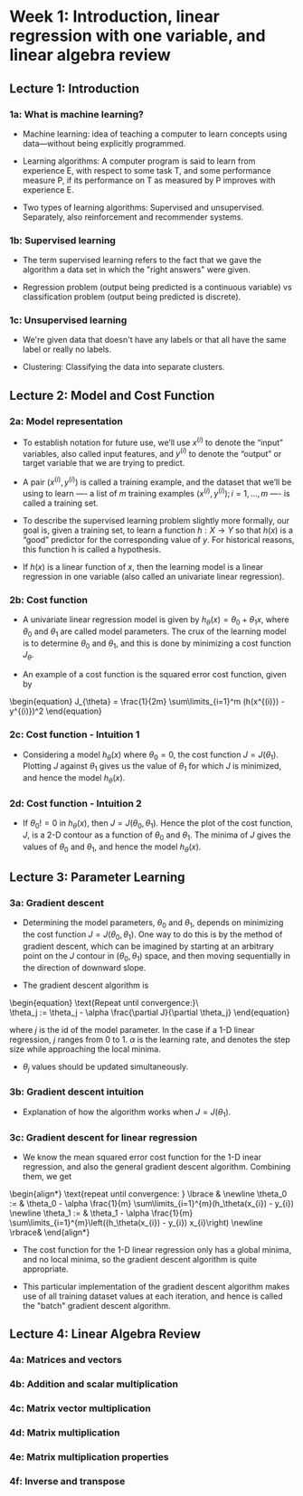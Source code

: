 # Week 1: Introduction, linear regression with one variable, and linear algebra review

## Lecture 1: Introduction

### 1a: What is machine learning?

* Machine learning: idea of teaching a computer to learn concepts using data—without being explicitly programmed.

* Learning algorithms: A computer program is said to learn from experience E, with respect to some task T, and some performance measure P, if its performance on T as measured by P improves with experience E.

* Two types of learning algorithms: Supervised and unsupervised. Separately, also reinforcement and recommender systems.

### 1b: Supervised learning

* The term supervised learning refers to the fact that we gave the algorithm a data set in which the "right answers" were given.

* Regression problem (output being predicted is a continuous variable) vs classification problem (output being predicted is discrete).

### 1c: Unsupervised learning

* We're given data that doesn't have any labels or that all have the same label or really no labels.

* Clustering: Classifying the data into separate clusters.

## Lecture 2: Model and Cost Function

### 2a: Model representation

* To establish notation for future use, we’ll use $x^{(i)}$ to denote the “input” variables, also called input features, and $y^{(i)}$ to denote the “output” or target variable that we are trying to predict.

* A pair $(x^{(i)},y^{(i)})$ is called a training example, and the dataset that we’ll be using to learn —- a list of $m$ training examples $(x^{(i)},y^{(i)});i=1,...,m$ —- is called a training set.

* To describe the supervised learning problem slightly more formally, our goal is, given a training set, to learn a function $h : X \rightarrow Y$ so that $h(x)$ is a “good” predictor for the corresponding value of $y$. For historical reasons, this function h is called a hypothesis.

* If $h(x)$ is a linear function of $x$, then the learning model is a linear regression in one variable (also called an univariate linear regression).

### 2b: Cost function

* A univariate linear regression model is given by $h_{\theta}(x) = \theta_0 + \theta_1 x$, where $\theta_0$ and $\theta_1$ are called model parameters. The crux of the learning model is to determine $\theta_0$ and $\theta_1$, and this is done by minimizing a cost function $J_{\theta}$.

* An example of a cost function is the squared error cost function, given by 

\begin{equation}
J_{\theta} = \frac{1}{2m} \sum\limits_{i=1}^m (h(x^{(i)}) - y^{(i)})^2
\end{equation}

### 2c: Cost function - Intuition 1

* Considering a model $h_{\theta}(x)$ where $\theta_0 = 0$, the cost function $J = J(\theta_1)$. Plotting $J$ against $\theta_1$ gives us the value of $\theta_1$ for which $J$ is minimized, and hence the model $h_{\theta}(x)$.

### 2d: Cost function - Intuition 2

* If $\theta_0 != 0$ in $h_{\theta}(x)$, then $J = J(\theta_0, \theta_1)$. Hence the plot of the cost function, $J$, is a 2-D contour as a function of $\theta_0$ and $\theta_1$. The minima of $J$ gives the values of $\theta_0$ and $\theta_1$, and hence the model $h_{\theta}(x)$.

## Lecture 3: Parameter Learning

### 3a: Gradient descent

* Determining the model parameters, $\theta_0$ and $\theta_1$, depends on minimizing the cost function $J = J(\theta_0, \theta_1)$. One way to do this is by the method of gradient descent, which can be imagined by starting at an arbitrary point on the $J$ contour in $(\theta_0, \theta_1)$ space, and then moving sequentially in the direction of downward slope.

* The gradient descent algorithm is 

\begin{equation}
\text{Repeat until convergence:}\ \
\theta_j := \theta_j - \alpha \frac{\partial J}{\partial \theta_j}
\end{equation}

where $j$ is the id of the model parameter. In the case if a 1-D linear regression, $j$ ranges from 0 to 1. $\alpha$ is the learning rate, and denotes the step size while approaching the local minima.

* $\theta_j$ values should be updated simultaneously.

### 3b: Gradient descent intuition

* Explanation of how the algorithm works when $J = J(\theta_1)$.

### 3c: Gradient descent for linear regression

* We know the mean squared error cost function for the 1-D inear regression, and also the general gradient descent algorithm. Combining them, we get

\begin{align*} 
    \text{repeat until convergence: } \lbrace & \newline 
    \theta_0 := & \theta_0 - \alpha \frac{1}{m} \sum\limits_{i=1}^{m}(h_\theta(x_{i}) - y_{i}) \newline 
    \theta_1 := & \theta_1 - \alpha \frac{1}{m} \sum\limits_{i=1}^{m}\left((h_\theta(x_{i}) - y_{i}) x_{i}\right) \newline 
    \rbrace& 
\end{align*}

* The cost function for the 1-D linear regression only has a global minima, and no local minima, so the gradient descent algorithm is quite appropriate.

* This particular implementation of the gradient descent algorithm makes use of all training dataset values at each iteration, and hence is called the "batch" gradient descent algorithm.

## Lecture 4: Linear Algebra Review

### 4a: Matrices and vectors

### 4b: Addition and scalar multiplication

### 4c: Matrix vector multiplication

### 4d: Matrix multiplication

### 4e: Matrix multiplication properties

### 4f: Inverse and transpose
